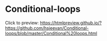 # Conditional-loops

Click to preview:  https://htmlpreview.github.io/?https://github.com/hsjeevan/Conditional-loops/blob/master/Conditional%20loops.html
